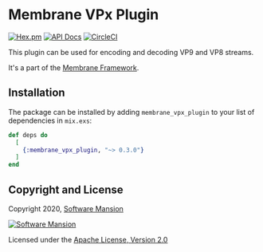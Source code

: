 # Membrane VPx Plugin

[![Hex.pm](https://img.shields.io/hexpm/v/membrane_vpx_plugin.svg)](https://hex.pm/packages/membrane_vpx_plugin)
[![API Docs](https://img.shields.io/badge/api-docs-yellow.svg?style=flat)](https://hexdocs.pm/membrane_vpx_plugin)
[![CircleCI](https://circleci.com/gh/membraneframework/membrane_vpx_plugin.svg?style=svg)](https://circleci.com/gh/membraneframework/membrane_vpx_plugin)

This plugin can be used for encoding and decoding VP9 and VP8 streams.

It's a part of the [Membrane Framework](https://membrane.stream).

## Installation

The package can be installed by adding `membrane_vpx_plugin` to your list of dependencies in `mix.exs`:

```elixir
def deps do
  [
    {:membrane_vpx_plugin, "~> 0.3.0"}
  ]
end
```

## Copyright and License

Copyright 2020, [Software Mansion](https://swmansion.com/?utm_source=git&utm_medium=readme&utm_campaign=membrane_template_plugin)

[![Software Mansion](https://logo.swmansion.com/logo?color=white&variant=desktop&width=200&tag=membrane-github)](https://swmansion.com/?utm_source=git&utm_medium=readme&utm_campaign=membrane_template_plugin)

Licensed under the [Apache License, Version 2.0](LICENSE)
